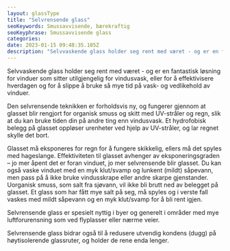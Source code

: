 ```yaml
---
layout: glassType
title: "Selvrensende glass"
seoKeywords: Smussavvisende, bærekraftig
seoKeyphrase: Smussavvisende glass
categories: 
date: 2023-01-15 09:48:35.105Z
description: "Selvvaskende glass holder seg rent med været - og er en fantastisk løsning for vinduer som sitter utilgjengelig for vindusvask."
---
```


Selvvaskende glass holder seg rent med været - og er en fantastisk løsning for vinduer som sitter utilgjengelig for vindusvask, eller for å effektivisere hverdagen og for å slippe å bruke så mye tid på vask- og vedlikehold av vinduer.

Den selvrensende teknikken er forholdsvis ny, og fungerer gjennom at glasset blir rengjort for organisk smuss og skitt med UV-stråler og regn, slik at du kan bruke tiden din på andre ting enn vindusvask. Et hydrofobisk belegg på glasset oppløser urenheter ved hjelp av UV-stråler, og lar regnet skylle det bort.

Glasset må eksponeres for regn for å fungere skikkelig, ellers må det spyles med hageslange. Effektiviteten til glasset avhenger av eksponeringsgraden – jo mer åpent det er foran vinduet, jo mer selvrensende blir glasset. Du kan også vaske vinduet med en myk klut/svamp og lunkent (mildt) såpevann, men pass på å ikke bruke vindusskrape eller andre skarpe gjenstander. Uorganisk smuss, som salt fra sjøvann, vil ikke bli brutt ned av belegget på glasset. Et glass som har fått mye salt på seg, må spyles og i verste fall vaskes med mildt såpevann og en myk klut/svamp for å bli rent igjen.

Selvrensende glass er spesielt nyttig i byer og generelt i områder med mye luftforurensning som ved flyplasser eller nærme veier.

Selvrensende glass bidrar også til å redusere utvendig kondens (dugg) på høytisolerende glassruter, og holder de rene enda lenger.
